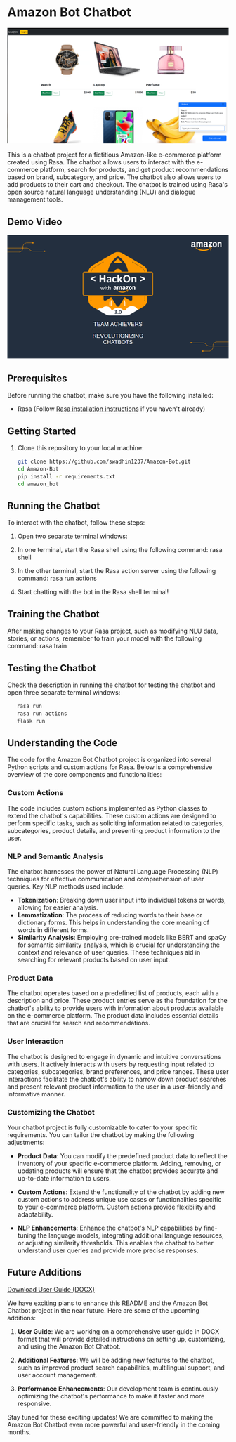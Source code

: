 # Amazon Bot Chatbot

![Amazon Bot](/amazon%20bot/images/Screenshot%20from%202023-10-25%2002-49-25.png)

This is a chatbot project for a fictitious Amazon-like e-commerce platform created using Rasa. The chatbot allows users to interact with the e-commerce platform, search for products, and get product recommendations based on brand, subcategory, and price. The chatbot also allows users to add products to their cart and checkout. The chatbot is trained using Rasa's open source natural language understanding (NLU) and dialogue management tools.

## Demo Video

[![Alt text](/amazon%20bot/images/image.png)](https://www.youtube.com/watch?v=IVRcrUvwsm4)

## Prerequisites

Before running the chatbot, make sure you have the following installed:

- Rasa (Follow [Rasa installation instructions](https://rasa.com/docs/rasa/installation) if you haven't already)

## Getting Started

1. Clone this repository to your local machine:

   ```bash
   git clone https://github.com/swadhin1237/Amazon-Bot.git
   cd Amazon-Bot
   pip install -r requirements.txt
   cd amazon_bot
   ```

## Running the Chatbot

To interact with the chatbot, follow these steps:

1. Open two separate terminal windows:

2. In one terminal, start the Rasa shell using the following command:
   rasa shell

3. In the other terminal, start the Rasa action server using the following command:
   rasa run actions

4. Start chatting with the bot in the Rasa shell terminal!

## Training the Chatbot

After making changes to your Rasa project, such as modifying NLU data, stories, or actions, remember to train your model with the following command:
rasa train

## Testing the Chatbot

Check the description in running the chatbot for testing the chatbot and open three separate terminal windows:
```bash
   rasa run
   rasa run actions
   flask run
```




## Understanding the Code

The code for the Amazon Bot Chatbot project is organized into several Python scripts and custom actions for Rasa. Below is a comprehensive overview of the core components and functionalities:

### Custom Actions

The code includes custom actions implemented as Python classes to extend the chatbot's capabilities. These custom actions are designed to perform specific tasks, such as soliciting information related to categories, subcategories, product details, and presenting product information to the user.

### NLP and Semantic Analysis

The chatbot harnesses the power of Natural Language Processing (NLP) techniques for effective communication and comprehension of user queries. Key NLP methods used include:

- **Tokenization**: Breaking down user input into individual tokens or words, allowing for easier analysis.
- **Lemmatization**: The process of reducing words to their base or dictionary forms. This helps in understanding the core meaning of words in different forms.
- **Similarity Analysis**: Employing pre-trained models like BERT and spaCy for semantic similarity analysis, which is crucial for understanding the context and relevance of user queries. These techniques aid in searching for relevant products based on user input.

### Product Data

The chatbot operates based on a predefined list of products, each with a description and price. These product entries serve as the foundation for the chatbot's ability to provide users with information about products available on the e-commerce platform. The product data includes essential details that are crucial for search and recommendations.

### User Interaction

The chatbot is designed to engage in dynamic and intuitive conversations with users. It actively interacts with users by requesting input related to categories, subcategories, brand preferences, and price ranges. These user interactions facilitate the chatbot's ability to narrow down product searches and present relevant product information to the user in a user-friendly and informative manner.

### Customizing the Chatbot

Your chatbot project is fully customizable to cater to your specific requirements. You can tailor the chatbot by making the following adjustments:

- **Product Data**: You can modify the predefined product data to reflect the inventory of your specific e-commerce platform. Adding, removing, or updating products will ensure that the chatbot provides accurate and up-to-date information to users.

- **Custom Actions**: Extend the functionality of the chatbot by adding new custom actions to address unique use cases or functionalities specific to your e-commerce platform. Custom actions provide flexibility and adaptability.

- **NLP Enhancements**: Enhance the chatbot's NLP capabilities by fine-tuning the language models, integrating additional language resources, or adjusting similarity thresholds. This enables the chatbot to better understand user queries and provide more precise responses.

## Future Additions

[Download User Guide (DOCX)](https://docs.google.com/document/d/1jwPwr4RaICmUSm4qnAsGU8ng5kesE7PksEyw6AxrJ9s/edit?usp=sharing)

We have exciting plans to enhance this README and the Amazon Bot Chatbot project in the near future. Here are some of the upcoming additions:

1. **User Guide**: We are working on a comprehensive user guide in DOCX format that will provide detailed instructions on setting up, customizing, and using the Amazon Bot Chatbot.

2. **Additional Features**: We will be adding new features to the chatbot, such as improved product search capabilities, multilingual support, and user account management.

3. **Performance Enhancements**: Our development team is continuously optimizing the chatbot's performance to make it faster and more responsive.

Stay tuned for these exciting updates! We are committed to making the Amazon Bot Chatbot even more powerful and user-friendly in the coming months.
